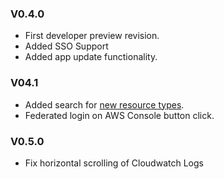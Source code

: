### V0.4.0
- First developer preview revision.
- Added SSO Support
- Added app update functionality.

### V04.1
- Added search for [new resource types](https://github.com/loladotdev/lola/projects/1#card-77129223).
- Federated login on AWS Console button click.

### V0.5.0
- Fix horizontal scrolling of Cloudwatch Logs
